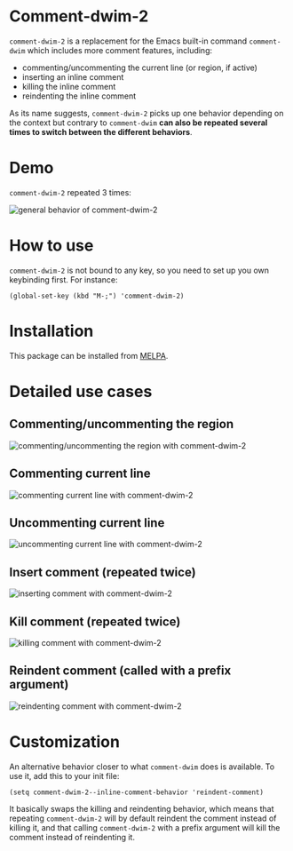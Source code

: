 # Comment-dwim-2

`comment-dwim-2` is a replacement for the Emacs built-in command `comment-dwim` which includes more comment features, including:

* commenting/uncommenting the current line (or region, if active)
* inserting an inline comment
* killing the inline comment
* reindenting the inline comment

As its name suggests, `comment-dwim-2` picks up one behavior depending on the context but contrary to `comment-dwim` **can also be repeated several times to switch between the different behaviors**.

# Demo

`comment-dwim-2` repeated 3 times:

![general behavior of comment-dwim-2](http://remyferre.github.io/images/cd2-general.gif)

# How to use

`comment-dwim-2` is not bound to any key, so you need to set up you own keybinding first. For instance:

    (global-set-key (kbd "M-;") 'comment-dwim-2)

# Installation

This package can be installed from [MELPA](http://melpa.milkbox.net/#/).

# Detailed use cases

## Commenting/uncommenting the region

![commenting/uncommenting the region with comment-dwim-2](http://remyferre.github.io/images/cd2-region.gif)

## Commenting current line

![commenting current line with comment-dwim-2](http://remyferre.github.io/images/cd2-comment.gif)

## Uncommenting current line

![uncommenting current line with comment-dwim-2](http://remyferre.github.io/images/cd2-uncomment.gif)

## Insert comment (repeated twice)

![inserting comment with comment-dwim-2](http://remyferre.github.io/images/cd2-insert-comment.gif)

## Kill comment (repeated twice)

![killing comment with comment-dwim-2](http://remyferre.github.io/images/cd2-kill-comment.gif)

## Reindent comment (called with a prefix argument)

![reindenting comment with comment-dwim-2](http://remyferre.github.io/images/cd2-reindent-comment.gif)

# Customization

An alternative behavior closer to what `comment-dwim` does is available. To use it, add this to your init file:

	(setq comment-dwim-2--inline-comment-behavior 'reindent-comment)

It basically swaps the killing and reindenting behavior, which means that repeating `comment-dwim-2` will by default reindent the comment instead of killing it, and that calling `comment-dwim-2` with a prefix argument will kill the comment instead of reindenting it.
